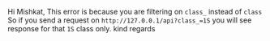 Hi Mishkat,
This error is because you are filtering on `class_` instead of `class`
So if you send a request on `http://127.0.0.1/api?class_=1S` you will see
response for that `1S` class only.
kind regards